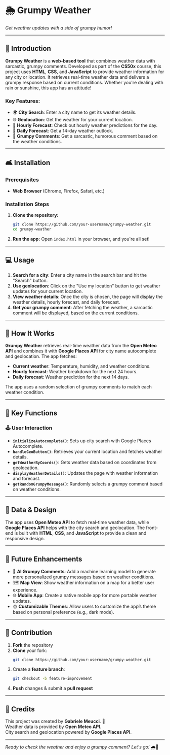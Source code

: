 # 🌦️ Grumpy Weather

*Get weather updates with a side of grumpy humor!*

---

## 🚀 Introduction

**Grumpy Weather** is a **web-based tool** that combines weather data with sarcastic, grumpy comments. Developed as part of the **CS50x** course, this project uses **HTML**, **CSS**, and **JavaScript** to provide weather information for any city or location. It retrieves real-time weather data and delivers a grumpy response based on current conditions. Whether you're dealing with rain or sunshine, this app has an attitude!

### Key Features:
- 🌍 **City Search**: Enter a city name to get its weather details.
- 🌐 **Geolocation**: Get the weather for your current location.
- 📆 **Hourly Forecast**: Check out hourly weather predictions for the day.
- 📅 **Daily Forecast**: Get a 14-day weather outlook.
- 😤 **Grumpy Comments**: Get a sarcastic, humorous comment based on the weather conditions.

---

## 🛋️ Installation

### Prerequisites
- **Web Browser** (Chrome, Firefox, Safari, etc.)

### Installation Steps
1. **Clone the repository:**
   ```bash
   git clone https://github.com/your-username/grumpy-weather.git
   cd grumpy-weather
   ```

2. **Run the app:**
   Open `index.html` in your browser, and you're all set!

---

## 💻 Usage

1. **Search for a city**: Enter a city name in the search bar and hit the "Search" button.
2. **Use geolocation**: Click on the "Use my location" button to get weather updates for your current location.
3. **View weather details**: Once the city is chosen, the page will display the weather details, hourly forecast, and daily forecast.
4. **Get your grumpy comment**: After fetching the weather, a sarcastic comment will be displayed, based on the current conditions.

---

## 🧠 How It Works

**Grumpy Weather** retrieves real-time weather data from the **Open Meteo API** and combines it with **Google Places API** for city name autocomplete and geolocation. The app fetches:
- **Current weather**: Temperature, humidity, and weather conditions.
- **Hourly forecast**: Weather breakdown for the next 24 hours.
- **Daily forecast**: Weather prediction for the next 14 days.

The app uses a random selection of grumpy comments to match each weather condition.

---

## 📝 Key Functions

### 🕹️ User Interaction
- **`initializeAutocomplete()`**: Sets up city search with Google Places Autocomplete.
- **`handleGeoButton()`**: Retrieves your current location and fetches weather details.
- **`getWeatherByCoords()`**: Gets weather data based on coordinates from geolocation.
- **`displayWeatherDetails()`**: Updates the page with weather information and forecast.
- **`getRandomGrumpyMessage()`**: Randomly selects a grumpy comment based on weather conditions.

---

## 🎨 Data & Design

The app uses **Open Meteo API** to fetch real-time weather data, while **Google Places API** helps with the city search and geolocation. The front-end is built with **HTML**, **CSS**, and **JavaScript** to provide a clean and responsive design.

---

## 💪 Future Enhancements

- 🤖 **AI Grumpy Comments**: Add a machine learning model to generate more personalized grumpy messages based on weather conditions.
- 🗺️ **Map View**: Show weather information on a map for a better user experience.
- 🌐 **Mobile App**: Create a native mobile app for more portable weather updates.
- 🌞 **Customizable Themes**: Allow users to customize the app’s theme based on personal preference (e.g., dark mode).

---

## 🏅 Contribution

1. **Fork** the repository
2. **Clone** your fork:
   ```bash
   git clone https://github.com/your-username/grumpy-weather.git
   ```
3. Create a **feature branch**:
   ```bash
   git checkout -b feature-improvement
   ```
4. **Push** changes & submit a **pull request**

---

## 🏁 Credits

This project was created by **Gabriele Meucci**. 🏁  
Weather data is provided by **Open Meteo API**.  
City search and geolocation powered by **Google Places API**.

---

*Ready to check the weather and enjoy a grumpy comment? Let's go!* 🌧️😤
